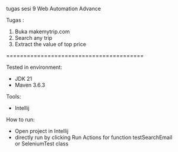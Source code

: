 tugas sesi 9 Web Automation Advance

Tugas :
1. Buka makemytrip.com
2. Search any trip  
3. Extract the value of top price

========================================

Tested in environment:
- JDK 21
- Maven 3.6.3

Tools:
- Intellij

How to run:
- Open project in Intellij
- directly run by clicking Run Actions for function testSearchEmail   
or SeleniumTest class

